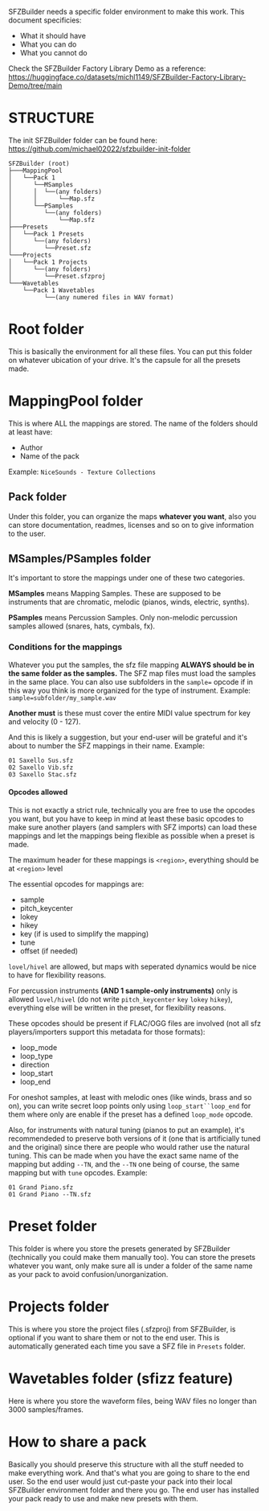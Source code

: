 SFZBuilder needs a specific folder environment to make this work. This document specificies:
* What it should have
* What you can do
* What you cannot do

Check the SFZBuilder Factory Library Demo as a reference: https://huggingface.co/datasets/michl1149/SFZBuilder-Factory-Library-Demo/tree/main

# STRUCTURE
The init SFZBuilder folder can be found here: https://github.com/michael02022/sfzbuilder-init-folder
```
SFZBuilder (root)
├───MappingPool
│   └──Pack 1
│      └──MSamples
│      │  └──(any folders)
│      │      └──Map.sfz
│      └──PSamples
│         └──(any folders)
│             └──Map.sfz
├───Presets
│   └──Pack 1 Presets
│      └──(any folders)
│         └──Preset.sfz
└───Projects
│   └──Pack 1 Projects
│      └──(any folders)
│         └──Preset.sfzproj
└───Wavetables
    └──Pack 1 Wavetables
          └──(any numered files in WAV format)
```
# Root folder
This is basically the environment for all these files. You can put this folder on whatever ubication of your drive. It's the capsule for all the presets made.

# MappingPool folder
This is where ALL the mappings are stored. The name of the folders should at least have:
* Author
* Name of the pack

Example: `NiceSounds - Texture Collections`

## Pack folder
Under this folder, you can organize the maps **whatever you want**, also you can store documentation, readmes, licenses and so on to give information to the user.
## MSamples/PSamples folder
It's important to store the mappings under one of these two categories.

**MSamples** means Mapping Samples. These are supposed to be instruments that are chromatic, melodic (pianos, winds, electric, synths).

**PSamples** means Percussion Samples. Only non-melodic percussion samples allowed (snares, hats, cymbals, fx).

### Conditions for the mappings
Whatever you put the samples, the sfz file mapping **ALWAYS should be in the same folder as the samples.** The SFZ map files must load the samples in the same place. You can also use subfolders in the `sample=` opcode if in this way you think is more organized for the type of instrument. Example: `sample=subfolder/my_sample.wav`

**Another must** is these must cover the entire MIDI value spectrum for key and velocity (0 - 127).

And this is likely a suggestion, but your end-user will be grateful and it's about to number the SFZ mappings in their name. Example:
```
01 Saxello Sus.sfz
02 Saxello Vib.sfz
03 Saxello Stac.sfz

```

#### Opcodes allowed
This is not exactly a strict rule, technically you are free to use the opcodes you want, but you have to keep in mind at least these basic opcodes to make sure another players (and samplers with SFZ imports) can load these mappings and let the mappings being flexible as possible when a preset is made.

The maximum header for these mappings is `<region>`, everything should be at `<region>` level

The essential opcodes for mappings are:
* sample
* pitch_keycenter
* lokey
* hikey
* key (if is used to simplify the mapping)
* tune
* offset (if needed)

`lovel/hivel` are allowed, but maps with seperated dynamics would be nice to have for flexibility reasons.

For percussion instruments **(AND 1 sample-only instruments)** only is allowed `lovel/hivel` (do not write `pitch_keycenter` `key` `lokey` `hikey`), everything else will be written in the preset, for flexibility reasons.

These opcodes should be present if FLAC/OGG files are involved (not all sfz players/importers support this metadata for those formats):
* loop_mode
* loop_type
* direction
* loop_start
* loop_end

For oneshot samples, at least with melodic ones (like winds, brass and so on), you can write secret loop points only using `loop_start``loop_end` for them where only are enable if the preset has a defined `loop_mode` opcode.

Also, for instruments with natural tuning (pianos to put an example), it's recommendeded to preserve both versions of it (one that is artificially tuned and the original) since there are people who would rather use the natural tuning. This can be made when you have the exact same name of the mapping but adding `--TN`, and the `--TN` one being of course, the same mapping but with `tune` opcodes. Example:

```
01 Grand Piano.sfz
01 Grand Piano --TN.sfz
```

# Preset folder
This folder is where you store the presets generated by SFZBuilder (technically you could make them manually too). You can store the presets whatever you want, only make sure all is under a folder of the same name as your pack to avoid confusion/unorganization.

# Projects folder
This is where you store the project files (.sfzproj) from SFZBuilder, is optional if you want to share them or not to the end user. This is automatically generated each time you save a SFZ file in `Presets` folder.

# Wavetables folder (sfizz feature)
Here is where you store the waveform files, being WAV files no longer than 3000 samples/frames.

# How to share a pack
Basically you should preserve this structure with all the stuff needed to make everything work. And that's what you are going to share to the end user. So the end user would just cut-paste your pack into their local SFZBuilder environment folder and there you go. The end user has installed your pack ready to use and make new presets with them.
